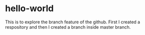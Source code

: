 # hello-world

This is to explore the branch feature of the github.
First I created a respository and then I created a branch inside master branch.
